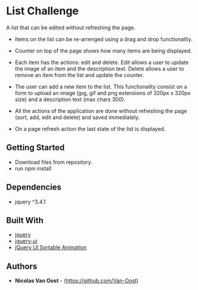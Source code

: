 # List Challenge

A list that can be edited without refreshing the page.

*   Items on the list can be re-arrenged using a drag and drop functionality.

*   Counter on top of the page shows how many items are being displayed.

* 	Each item has the actions: edit and delete. Edit allows a user to update the image of an item and the description        text. Delete allows a user to remove an item from the list and update the counter.

*   The user can add a new item to the list. This functionality consist on a form to upload an image (jpg, gif and png       extensions of 320px x 320px size) and a description text (max chars 300).

*   All the actions of the application are done without refreshing the page (sort, add, edit and delete) and saved           immediately.

*   On a page refresh action the last state of the list is displayed.
	
## Getting Started

* Download files from repository.
* run npm install

## Dependencies

* jquery ^3.4.1


## Built With

* [jquery](https://jquery.com/) 
* [jquery-ui](https://jqueryui.com/) 
* [jQuery UI Sortable Animation](https://github.com/egych/jquery-ui-sortable-animation) 

## Authors

* **Nicolas Van Oost** - (https://github.com/Van-Oost)

